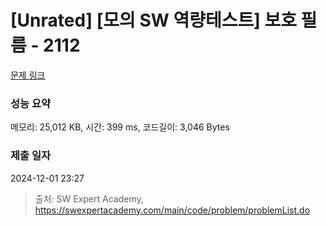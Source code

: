# [Unrated] [모의 SW 역량테스트] 보호 필름 - 2112 

[문제 링크](https://swexpertacademy.com/main/code/problem/problemDetail.do?contestProbId=AV5V1SYKAaUDFAWu) 

### 성능 요약

메모리: 25,012 KB, 시간: 399 ms, 코드길이: 3,046 Bytes

### 제출 일자

2024-12-01 23:27



> 출처: SW Expert Academy, https://swexpertacademy.com/main/code/problem/problemList.do